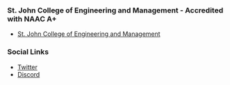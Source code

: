 ### St. John College of Engineering and Management - Accredited with NAAC A+
* [St. John College of Engineering and Management](https://www.sjcem.edu.in/)

### Social Links
* [Twitter](https://twitter.com/OWASP__SJCEM)
* [Discord](https://discord.gg/jj2qEESJFt)

